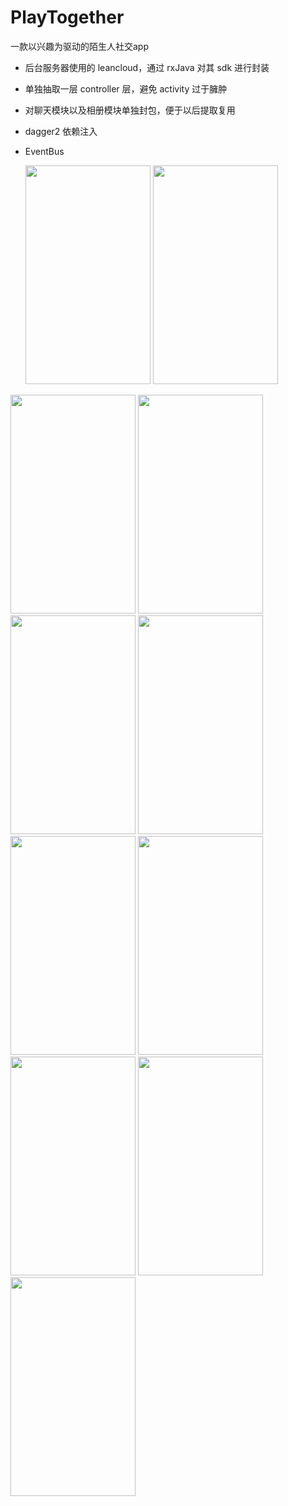 # PlayTogether
一款以兴趣为驱动的陌生人社交app

* 后台服务器使用的 leancloud，通过 rxJava 对其 sdk 进行封装 
* 单独抽取一层 controller 层，避免 activity 过于臃肿
* 对聊天模块以及相册模块单独封包，便于以后提取复用
* dagger2 依赖注入
* EventBus
  
  <img src="https://github.com/Chenantao/PlayTogether/blob/master/screenshot/1.png" width="200" height="350">
  <img src="https://github.com/Chenantao/PlayTogether/blob/master/screenshot/3.png" width="200" height="350">
 <img src="https://github.com/Chenantao/PlayTogether/blob/master/screenshot/4.png" width="200" height="350">
 <img src="https://github.com/Chenantao/PlayTogether/blob/master/screenshot/5.png" width="200" height="350">
 <img src="https://github.com/Chenantao/PlayTogether/blob/master/screenshot/6.png" width="200" height="350">
 <img src="https://github.com/Chenantao/PlayTogether/blob/master/screenshot/7.png" width="200" height="350">
 <img src="https://github.com/Chenantao/PlayTogether/blob/master/screenshot/8.png" width="200" height="350">
 <img src="https://github.com/Chenantao/PlayTogether/blob/master/screenshot/9.png" width="200" height="350">
 <img src="https://github.com/Chenantao/PlayTogether/blob/master/screenshot/10.jpg" width="200" height="350">
 <img src="https://github.com/Chenantao/PlayTogether/blob/master/screenshot/1.gif" width="200" height="350">
 <img src="https://github.com/Chenantao/PlayTogether/blob/master/screenshot/2.gif" width="200" height="350">
 
